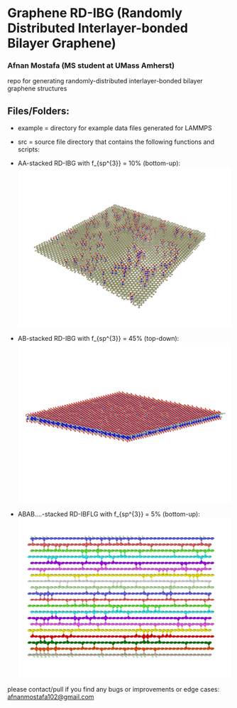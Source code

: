# Graphene RD-IBG (Randomly Distributed Interlayer-bonded Bilayer Graphene)
### Afnan Mostafa (MS student at UMass Amherst)

repo for generating randomly-distributed interlayer-bonded bilayer graphene structures

## Files/Folders:

* example 					= 	directory for example data files generated for LAMMPS

* src 					=	source file directory that contains the following functions and scripts:

* AA-stacked RD-IBG with f_{sp^{3}} = 10% (bottom-up):
![botup1](https://github.com/afnanmostafa/Graphene-RD-IBG/blob/main/example/bottom-up/sample%202/rdibg21.png)

* AB-stacked RD-IBG with f_{sp^{3}} = 45% (top-down):
![topdown1](https://github.com/afnanmostafa/Graphene-RD-IBG/blob/main/example/top-down/bond_density_45/10x10_bd45_v1.png)

* ABAB....-stacked RD-IBFLG with f_{sp^{3}} = 5% (bottom-up):
![flg1](https://github.com/afnanmostafa/Graphene-RD-IBG/blob/main/example/few-layer-graphene/20layers_equilibrated_v1.png)

please contact/pull if you find any bugs or improvements or edge cases: afnanmostafa102@gmail.com
